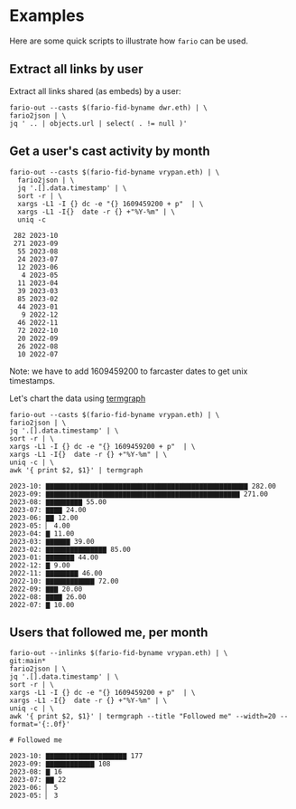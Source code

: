 # Examples

Here are some quick scripts to illustrate how `fario` can be used.

## Extract all links by user
Extract all links shared (as embeds) by a user:

```
fario-out --casts $(fario-fid-byname dwr.eth) | \
fario2json | \
jq ' .. | objects.url | select( . != null )'
```

## Get a user's cast activity by month

```
fario-out --casts $(fario-fid-byname vrypan.eth) | \
  fario2json | \
  jq '.[].data.timestamp' | \
  sort -r | \
  xargs -L1 -I {} dc -e "{} 1609459200 + p"  | \
  xargs -L1 -I{}  date -r {} +"%Y-%m" | \
  uniq -c

 282 2023-10
 271 2023-09
  55 2023-08
  24 2023-07
  12 2023-06
   4 2023-05
  11 2023-04
  39 2023-03
  85 2023-02
  44 2023-01
   9 2022-12
  46 2022-11
  72 2022-10
  20 2022-09
  26 2022-08
  10 2022-07
  ```

  Note: we have to add 1609459200 to farcaster dates to get unix timestamps.

  Let's chart the data using [termgraph](https://github.com/mkaz/termgraph)

  ```
  fario-out --casts $(fario-fid-byname vrypan.eth) | \
  fario2json | \
  jq '.[].data.timestamp' | \
  sort -r | \
  xargs -L1 -I {} dc -e "{} 1609459200 + p"  | \
  xargs -L1 -I{}  date -r {} +"%Y-%m" | \
  uniq -c | \
  awk '{ print $2, $1}' | termgraph

2023-10: ▇▇▇▇▇▇▇▇▇▇▇▇▇▇▇▇▇▇▇▇▇▇▇▇▇▇▇▇▇▇▇▇▇▇▇▇▇▇▇▇▇▇▇▇▇▇▇▇▇▇ 282.00
2023-09: ▇▇▇▇▇▇▇▇▇▇▇▇▇▇▇▇▇▇▇▇▇▇▇▇▇▇▇▇▇▇▇▇▇▇▇▇▇▇▇▇▇▇▇▇▇▇▇▇ 271.00
2023-08: ▇▇▇▇▇▇▇▇▇ 55.00
2023-07: ▇▇▇▇ 24.00
2023-06: ▇▇ 12.00
2023-05: ▏ 4.00
2023-04: ▇ 11.00
2023-03: ▇▇▇▇▇▇ 39.00
2023-02: ▇▇▇▇▇▇▇▇▇▇▇▇▇▇▇ 85.00
2023-01: ▇▇▇▇▇▇▇ 44.00
2022-12: ▇ 9.00
2022-11: ▇▇▇▇▇▇▇▇ 46.00
2022-10: ▇▇▇▇▇▇▇▇▇▇▇▇ 72.00
2022-09: ▇▇▇ 20.00
2022-08: ▇▇▇▇ 26.00
2022-07: ▇ 10.00
```

## Users that followed me, per month

```
fario-out --inlinks $(fario-fid-byname vrypan.eth) | \                                                                                                                                                                git:main*
fario2json | \
jq '.[].data.timestamp' | \
sort -r | \
xargs -L1 -I {} dc -e "{} 1609459200 + p"  | \
xargs -L1 -I{}  date -r {} +"%Y-%m" | \
uniq -c | \
awk '{ print $2, $1}' | termgraph --title "Followed me" --width=20 --format='{:.0f}'

# Followed me

2023-10: ▇▇▇▇▇▇▇▇▇▇▇▇▇▇▇▇▇▇▇▇ 177
2023-09: ▇▇▇▇▇▇▇▇▇▇▇▇ 108
2023-08: ▇ 16
2023-07: ▇▇ 22
2023-06: ▏ 5
2023-05: ▏ 3
```